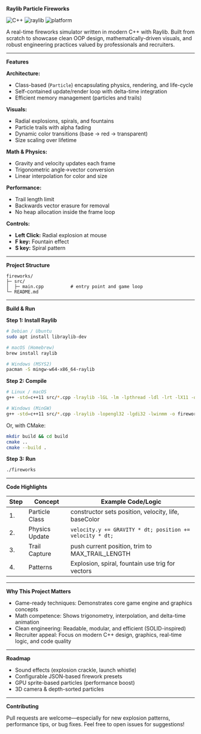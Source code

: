 
**Raylib Particle Fireworks**

![C++](https://img.shields.io/badge/C%2B%2B-11%2B-blue?style=for-the-badge) ![raylib](https://img.shields.io/badge/raylib-4.x-black?style=for-the-badge) ![platform](https://img.shields.io/badge/platform-Windows%20%7C%20Linux%20%7C%20macOS-lightgrey?style=for-the-badge)

A real-time fireworks simulator written in modern C++ with Raylib.
Built from scratch to showcase clean OOP design, mathematically-driven visuals, and robust engineering practices valued by professionals and recruiters.

---

**Features**

**Architecture:**
- Class-based (`Particle`) encapsulating physics, rendering, and life-cycle
- Self-contained update/render loop with delta-time integration
- Efficient memory management (particles and trails)

**Visuals:**
- Radial explosions, spirals, and fountains
- Particle trails with alpha fading
- Dynamic color transitions (base → red → transparent)
- Size scaling over lifetime

**Math & Physics:**
- Gravity and velocity updates each frame
- Trigonometric angle→vector conversion
- Linear interpolation for color and size

**Performance:**
- Trail length limit
- Backwards vector erasure for removal
- No heap allocation inside the frame loop

**Controls:**
- **Left Click:** Radial explosion at mouse
- **F key:** Fountain effect
- **S key:** Spiral pattern

---

**Project Structure**

```
fireworks/
├─ src/
│  ├─ main.cpp          # entry point and game loop
└─ README.md
```

---

**Build & Run**

**Step 1: Install Raylib**

```bash
# Debian / Ubuntu
sudo apt install libraylib-dev

# macOS (Homebrew)
brew install raylib

# Windows (MSYS2)
pacman -S mingw-w64-x86_64-raylib
```

**Step 2: Compile**

```bash
# Linux / macOS
g++ -std=c++11 src/*.cpp -lraylib -lGL -lm -lpthread -ldl -lrt -lX11 -o fireworks

# Windows (MinGW)
g++ -std=c++11 src/*.cpp -lraylib -lopengl32 -lgdi32 -lwinmm -o fireworks.exe
```

Or, with CMake:

```bash
mkdir build && cd build
cmake ..
cmake --build .
```

**Step 3: Run**

```bash
./fireworks
```

---

**Code Highlights**

| Step | Concept         | Example Code/Logic                                 |
|------|----------------|----------------------------------------------------|
| 1.   | Particle Class | constructor sets position, velocity, life, baseColor|
| 2.   | Physics Update | `velocity.y += GRAVITY * dt; position += velocity * dt;` |
| 3.   | Trail Capture  | push current position, trim to MAX_TRAIL_LENGTH    |
| 4.   | Patterns       | Explosion, spiral, fountain use trig for vectors   |

---

**Why This Project Matters**

- Game-ready techniques: Demonstrates core game engine and graphics concepts
- Math competence: Shows trigonometry, interpolation, and delta-time animation
- Clean engineering: Readable, modular, and efficient (SOLID-inspired)
- Recruiter appeal: Focus on modern C++ design, graphics, real-time logic, and code quality

---

**Roadmap**

- Sound effects (explosion crackle, launch whistle)
- Configurable JSON-based firework presets
- GPU sprite-based particles (performance boost)
- 3D camera & depth-sorted particles

---

**Contributing**

Pull requests are welcome—especially for new explosion patterns, performance tips, or bug fixes.
Feel free to open issues for suggestions!
